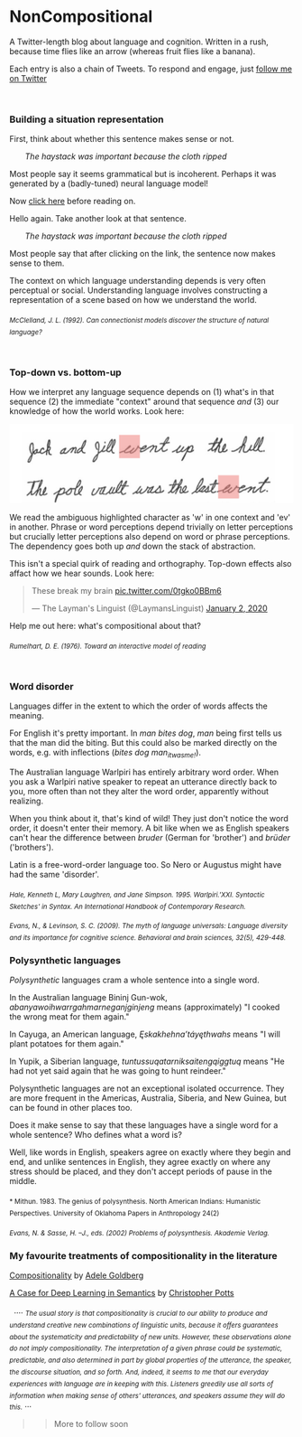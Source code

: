 # NonCompositional

A Twitter-length blog about language and cognition. Written in a rush, because time flies like an arrow (whereas fruit flies like a banana). 

Each entry is also a chain of Tweets. To respond and engage, just [follow me on Twitter](https://twitter.com/felixhill84?lang=en)

<br/>

### Building a situation representation

First, think about whether this sentence makes sense or not.  

&nbsp;&nbsp;&nbsp;&nbsp;&nbsp;&nbsp; *The haystack was important because the cloth ripped*

Most people say it seems grammatical but is incoherent. Perhaps it was generated by a (badly-tuned) neural language model!  

Now [click here](parachute.md) before reading on.

Hello again. Take another look at that sentence. 

&nbsp;&nbsp;&nbsp;&nbsp;&nbsp;&nbsp; *The haystack was important because the cloth ripped*

Most people say that after clicking on the link, the sentence now makes sense to them.

The context on which language understanding depends is very often perceptual or social. Understanding language involves constructing a representation of a scene based on how we understand the world. 

<sub> *McClelland, J. L. (1992). Can connectionist models discover the structure of natural language?* </sub>

<br/>

### Top-down vs. bottom-up

How we interpret any language sequence depends on (1) what's in that sequence (2) the immediate "context" around that sequence *and* (3) our knowledge of how the world works. Look here:

<p align="center">
  <img width="600" src="letterperception.png">
</p>

We read the ambiguous highlighted character as 'w' in one context and 'ev' in another. Phrase or word perceptions depend trivially on letter perceptions but crucially letter perceptions also depend on word or phrase perceptions. The dependency goes both up *and* down the stack of abstraction. 

This isn't a special quirk of reading and orthography. Top-down effects also affact how we hear sounds. Look here:

<blockquote class="twitter-tweet"><p lang="en" dir="ltr">These break my brain <a href="https://t.co/0tgko0BBm6">pic.twitter.com/0tgko0BBm6</a></p>&mdash; The Layman&#39;s Linguist (@LaymansLinguist) <a href="https://twitter.com/LaymansLinguist/status/1212778825697939456?ref_src=twsrc%5Etfw">January 2, 2020</a></blockquote> <script async src="https://platform.twitter.com/widgets.js" charset="utf-8"></script>

Help me out here: what's compositional about that?  

<sub> *Rumelhart, D. E. (1976). Toward an interactive model of reading* </sub>

<br/>

### Word disorder

Languages differ in the extent to which the order of words affects the meaning. 

For English it's pretty important. In *man bites dog*, *man* being first tells us that the man did the biting. But this could also be marked directly on the words, e.g. with inflections (*bites dog man<sub>itwasme!</sub>*).

The Australian language Warlpiri has entirely arbitrary word order. When you ask a Warlpiri native speaker to repeat an utterance directly back to you, more often than not they alter the word order, apparently without realizing.

When you think about it, that's kind of wild! They just don't notice the word order, it doesn't enter their memory. A bit like when we as English speakers can't hear the difference between *bruder* (German for 'brother') and *brüder* ('brothers').

Latin is a free-word-order language too. So Nero or Augustus might have had the same 'disorder'.

<sub> *Hale, Kenneth L, Mary Laughren, and Jane Simpson. 1995. Warlpiri.'XXI. Syntactic Sketches' in Syntax. An International Handbook of Contemporary Research.* </sub>

<sub>  *Evans, N., & Levinson, S. C. (2009). The myth of language universals: Language diversity and its importance for cognitive science. Behavioral and brain sciences, 32(5), 429-448.* </sub>

### Polysynthetic languages

*Polysynthetic* languages cram a whole sentence into a single word.

In the Australian language Bininj Gun-wok, *abanyawoihwarrgahmarneganjginjeng* means (approximately) "I cooked the wrong meat for them again."

In Cayuga, an American language, *Ęskakhehna’táyęthwahs* means "I will plant potatoes for them again."

In Yupik, a Siberian language, *tuntussuqatarniksaitengqiggtuq* means "He had not yet said again that he was going to hunt reindeer."

Polysynthetic languages are not an exceptional isolated occurrence. They are  more frequent in the Americas, Australia, Siberia, and New Guinea, but can be found in other places too. 

Does it make sense to say that these languages have a single word for a whole sentence? Who defines what a word is? 

Well, like words in English, speakers agree on exactly where they begin and end, and unlike sentences in English, they agree exactly on where any stress should be placed, and they don't accept periods of pause in the middle.

<sub> * Mithun. 1983. The genius of polysynthesis. North American Indians: Humanistic Perspectives. University of Oklahoma Papers in Anthropology 24(2) </sub>

<sub> *Evans, N. & Sasse, H. –J., eds. (2002) Problems of polysynthesis. Akademie Verlag.* </sub>

### My favourite treatments of compositionality in the literature

[Compositionality](
https://adele.princeton.edu/wp-content/uploads/sites/277/2019/12/Compositionality-Routledge.pdf) by [Adele Goldberg](https://en.wikipedia.org/wiki/Adele_Goldberg_(linguist))


[A Case for Deep Learning in Semantics](https://web.stanford.edu/~cgpotts/temp/pater-commentary-by-potts.pdf) by [Christopher Potts](https://web.stanford.edu/~cgpotts/)

&nbsp; .... <sub>*The usual story is that compositionality is crucial to our ability
to produce and understand creative new combinations of linguistic units, because it offers
guarantees about the systematicity and predictability of new units. However, these observations alone do not imply compositionality. The interpretation of a given phrase could be
systematic, predictable, and also determined in part by global properties of the utterance,
the speaker, the discourse situation, and so forth. And, indeed, it seems to me that our
everyday experiences with language are in keeping with this. Listeners greedily use all sorts
of information when making sense of others’ utterances, and speakers assume they will do
this.*</sub> ...

>> More to follow soon
